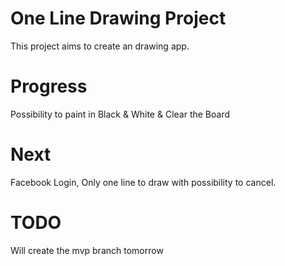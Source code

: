# One Line Drawing Project

This project aims to create an drawing app.

# Progress 
Possibility to paint in Black & White & Clear the Board

# Next 
Facebook Login, Only one line to draw with possibility to cancel.

# TODO
Will create the mvp branch tomorrow
